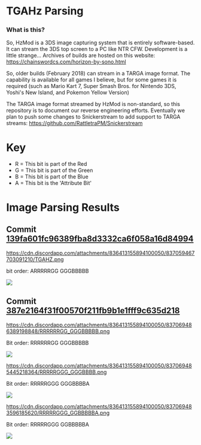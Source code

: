 # TGAHz Parsing

### What is this?

So, HzMod is a 3DS image capturing system that is entirely software-based. It can stream the 3DS top screen to a PC like NTR CFW. Development is a little strange... Archives of builds are hosted on this website: https://chainswordcs.com/horizon-by-sono.html

So, older builds (February 2018) can stream in a TARGA image format. The capability is available for all games I believe, but for some games it is required (such as Mario Kart 7, Super Smash Bros. for Nintendo 3DS, Yoshi's New Island, and Pokemon Yellow Version)

The TARGA image format streamed by HzMod is non-standard, so this repository is to document our reverse engineering efforts. Eventually we plan to push some changes to Snickerstream to add support to TARGA streams: https://github.com/RattletraPM/Snickerstream

# Key

* R = This bit is part of the Red
* G = This bit is part of the Green
* B = This bit is part of the Blue
* A = This bit is the 'Attribute Bit'

# Image Parsing Results

## Commit [139fa601fc96389fba8d3332ca6f058a16d84994](https://github.com/Eiim/TGAHz-Parsing/commit/139fa601fc96389fba8d3332ca6f058a16d84994)

https://cdn.discordapp.com/attachments/836413155894100050/837059467703091210/TGAHZ.png

bit order: ARRRRRGG GGGBBBBB

![](https://cdn.discordapp.com/attachments/836413155894100050/837059467703091210/TGAHZ.png)

## Commit [387e2164f31f00570f211fb9b1e1fff9c635d218](https://github.com/Eiim/TGAHz-Parsing/commit/387e2164f31f00570f211fb9b1e1fff9c635d218)

https://cdn.discordapp.com/attachments/836413155894100050/837069486389198848/RRRRRRGG_GGGBBBBB.png

Bit order: RRRRRRGG GGGBBBBB

![](https://cdn.discordapp.com/attachments/836413155894100050/837069486389198848/RRRRRRGG_GGGBBBBB.png)

https://cdn.discordapp.com/attachments/836413155894100050/837069485445218364/RRRRRGGG_GGGBBBB.png

Bit order: RRRRRGGG GGGBBBBA

![](https://cdn.discordapp.com/attachments/836413155894100050/837069485445218364/RRRRRGGG_GGGBBBB.png)

https://cdn.discordapp.com/attachments/836413155894100050/837069483596185620/RRRRRGGG_GGBBBBBA.png

Bit order: RRRRRGGG GGBBBBBA

![](https://cdn.discordapp.com/attachments/836413155894100050/837069483596185620/RRRRRGGG_GGBBBBBA.png)
